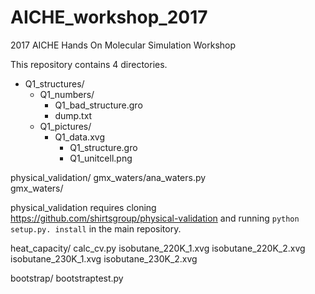 # AICHE_workshop_2017
2017 AICHE Hands On Molecular Simulation Workshop

This repository contains 4 directories.
* Q1_structures/
	+ Q1_numbers/
		+ Q1_bad_structure.gro
		+ dump.txt
	+ Q1_pictures/
	 	+ Q1_data.xvg
         	+ Q1_structure.gro
         	+ Q1_unitcell.png

 physical_validation/
	 gmx_waters/ana_waters.py  
	 gmx_waters/

 physical_validation requires cloning https://github.com/shirtsgroup/physical-validation and running `python setup.py. install` in the main repository.

 heat_capacity/
     calc_cv.py
     isobutane_220K_1.xvg
     isobutane_220K_2.xvg
     isobutane_230K_1.xvg
     isobutane_230K_2.xvg

 bootstrap/
    bootstraptest.py	
